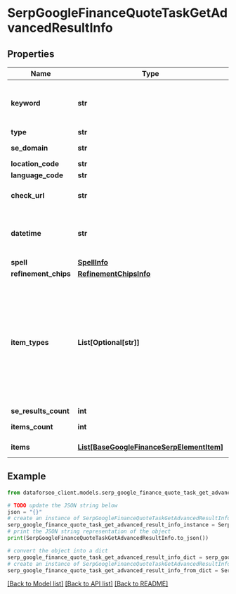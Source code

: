 # SerpGoogleFinanceQuoteTaskGetAdvancedResultInfo


## Properties

Name | Type | Description | Notes
------------ | ------------- | ------------- | -------------
**keyword** | **str** | keyword received in a POST array the keyword is returned with decoded %## (plus character ‘+’ will be decoded to a space character) | [optional] 
**type** | **str** | type of element | [optional] 
**se_domain** | **str** | search engine domain in a POST array | [optional] 
**location_code** | **str** | location code in a POST array | [optional] 
**language_code** | **str** | language code in a POST array | [optional] 
**check_url** | **str** | direct URL to search engine results you can use it to make sure that we provided accurate results | [optional] 
**datetime** | **str** | date and time when the result was received in the UTC format: “yyyy-mm-dd hh-mm-ss +00:00” example: 2019-11-15 12:57:46 +00:00 | [optional] 
**spell** | [**SpellInfo**](SpellInfo.md) |  | [optional] 
**refinement_chips** | [**RefinementChipsInfo**](RefinementChipsInfo.md) |  | [optional] 
**item_types** | **List[Optional[str]]** | types of search results in SERP contains types of search results (items) found in SERP; possible item types: google_finance_hero_groups, google_finance_quote, google_finance_compare_to, google_finance_news, google_finance_financial, google_finance_futures_chain, google_finance_details, google_finance_about, google_finance_interested, google_finance_people_also_search | [optional] 
**se_results_count** | **int** | total number of results in SERP | [optional] 
**items_count** | **int** | the number of results returned in the items array | [optional] 
**items** | [**List[BaseGoogleFinanceSerpElementItem]**](BaseGoogleFinanceSerpElementItem.md) | market indexes related to the market trends element | [optional] 

## Example

```python
from dataforseo_client.models.serp_google_finance_quote_task_get_advanced_result_info import SerpGoogleFinanceQuoteTaskGetAdvancedResultInfo

# TODO update the JSON string below
json = "{}"
# create an instance of SerpGoogleFinanceQuoteTaskGetAdvancedResultInfo from a JSON string
serp_google_finance_quote_task_get_advanced_result_info_instance = SerpGoogleFinanceQuoteTaskGetAdvancedResultInfo.from_json(json)
# print the JSON string representation of the object
print(SerpGoogleFinanceQuoteTaskGetAdvancedResultInfo.to_json())

# convert the object into a dict
serp_google_finance_quote_task_get_advanced_result_info_dict = serp_google_finance_quote_task_get_advanced_result_info_instance.to_dict()
# create an instance of SerpGoogleFinanceQuoteTaskGetAdvancedResultInfo from a dict
serp_google_finance_quote_task_get_advanced_result_info_from_dict = SerpGoogleFinanceQuoteTaskGetAdvancedResultInfo.from_dict(serp_google_finance_quote_task_get_advanced_result_info_dict)
```
[[Back to Model list]](../README.md#documentation-for-models) [[Back to API list]](../README.md#documentation-for-api-endpoints) [[Back to README]](../README.md)


